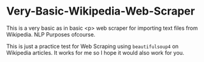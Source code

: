 # Very-Basic-Wikipedia-Web-Scraper
This is a very basic as in basic &lt;p> web scraper for importing text files from Wikipedia. NLP Purposes ofcourse.

This is just a practice test for Web Scraping using `beautifulsoup4` on Wikipedia articles. It works for me so I hope it would also work for you.

